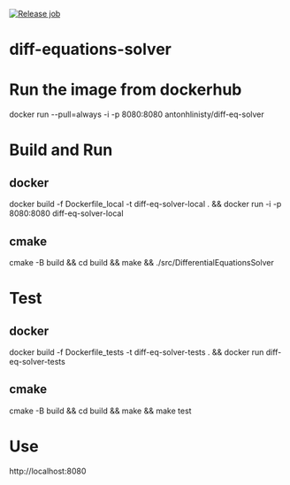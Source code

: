 [![Release job](https://github.com/ahlinist/diff-equations-solver/actions/workflows/release.yml/badge.svg)](https://github.com/ahlinist/diff-equations-solver/actions/workflows/release.yml)

# diff-equations-solver

# Run the image from dockerhub

docker run --pull=always -i -p 8080:8080 antonhlinisty/diff-eq-solver  

# Build and Run 

## docker

docker build -f Dockerfile_local -t diff-eq-solver-local . && docker run -i -p 8080:8080 diff-eq-solver-local  

## cmake

cmake -B build && cd build && make && ./src/DifferentialEquationsSolver  

# Test 

## docker

docker build -f Dockerfile_tests -t diff-eq-solver-tests . && docker run diff-eq-solver-tests   

## cmake

cmake -B build && cd build && make && make test  

# Use

http://localhost:8080  
